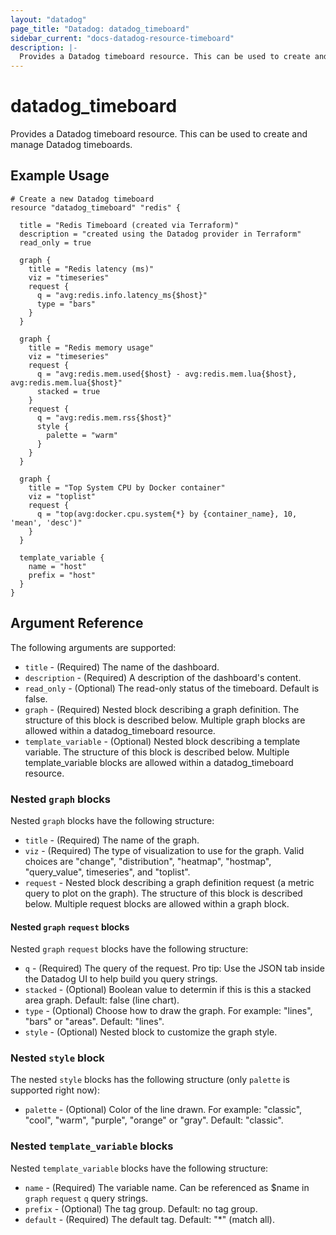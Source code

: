 ```yaml
---
layout: "datadog"
page_title: "Datadog: datadog_timeboard"
sidebar_current: "docs-datadog-resource-timeboard"
description: |-
  Provides a Datadog timeboard resource. This can be used to create and manage timeboards.
---
```


# datadog\_timeboard

Provides a Datadog timeboard resource. This can be used to create and manage Datadog timeboards.

## Example Usage

```
# Create a new Datadog timeboard
resource "datadog_timeboard" "redis" {

  title = "Redis Timeboard (created via Terraform)"
  description = "created using the Datadog provider in Terraform"
  read_only = true

  graph {
    title = "Redis latency (ms)"
    viz = "timeseries"
    request {
      q = "avg:redis.info.latency_ms{$host}"
      type = "bars"
    }
  }
  
  graph {
    title = "Redis memory usage"
    viz = "timeseries"
    request {
      q = "avg:redis.mem.used{$host} - avg:redis.mem.lua{$host}, avg:redis.mem.lua{$host}"
      stacked = true
    }
    request {
      q = "avg:redis.mem.rss{$host}"
      style {
        palette = "warm"
      }
    }
  }

  graph {
    title = "Top System CPU by Docker container"
    viz = "toplist"
    request {
      q = "top(avg:docker.cpu.system{*} by {container_name}, 10, 'mean', 'desc')"
    }
  }

  template_variable {
    name = "host"
    prefix = "host"
  }
}
```

## Argument Reference

The following arguments are supported:

* `title` - (Required) The name of the dashboard.
* `description` - (Required) A description of the dashboard's content.
* `read_only` - (Optional) The read-only status of the timeboard. Default is false.
* `graph` - (Required) Nested block describing a graph definition. The structure of this block is described below. Multiple graph blocks are allowed within a datadog_timeboard resource.
* `template_variable` - (Optional) Nested block describing a template variable. The structure of this block is described below. Multiple template_variable blocks are allowed within a datadog_timeboard resource.

### Nested `graph` blocks

Nested `graph` blocks have the following structure:

* `title` - (Required) The name of the graph.
* `viz` - (Required) The type of visualization to use for the graph. Valid choices are "change", "distribution", "heatmap", "hostmap", "query_value", timeseries", and "toplist".
* `request` - Nested block describing a graph definition request (a metric query to plot on the graph). The structure of this block is described below. Multiple request blocks are allowed within a graph block.

#### Nested `graph` `request` blocks

Nested `graph` `request` blocks have the following structure:

* `q` - (Required) The query of the request. Pro tip: Use the JSON tab inside the Datadog UI to help build you query strings.
* `stacked` - (Optional) Boolean value to determin if this is this a stacked area graph. Default: false (line chart).
* `type` - (Optional) Choose how to draw the graph. For example: "lines", "bars" or "areas". Default: "lines".
* `style` - (Optional) Nested block to customize the graph style.

### Nested `style` block

The nested `style` blocks has the following structure (only `palette` is supported right now):

* `palette` - (Optional) Color of the line drawn. For example: "classic", "cool", "warm", "purple", "orange" or "gray". Default: "classic".

### Nested `template_variable` blocks

Nested `template_variable` blocks have the following structure:

* `name` - (Required) The variable name. Can be referenced as $name in `graph` `request` `q` query strings.
* `prefix` - (Optional) The tag group. Default: no tag group.
* `default` - (Required) The default tag. Default: "*" (match all).

